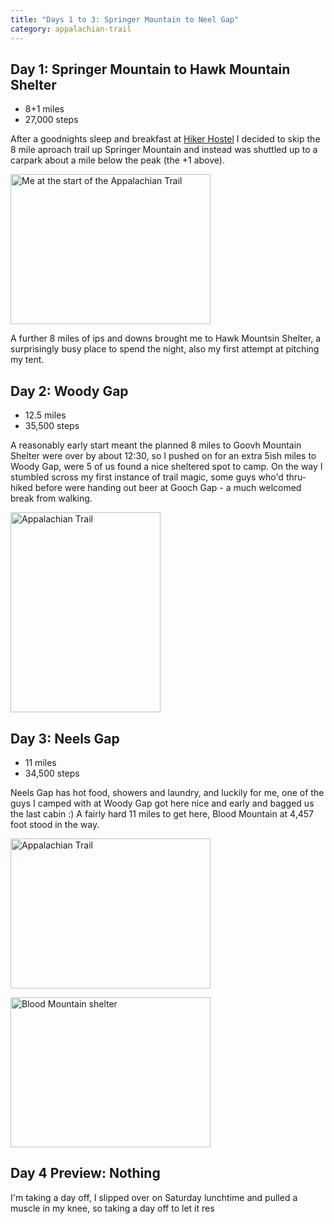```yaml
---
title: "Days 1 to 3: Springer Mountain to Neel Gap"
category: appalachian-trail
---
```


## Day 1: Springer Mountain to Hawk Mountain Shelter

- 8+1 miles
- 27,000 steps

After a goodnights sleep and breakfast at [Hiker Hostel](http://hikerhostel.com) I decided to skip the 8 mile aproach trail up Springer Mountain and instead was shuttled up to a carpark about a mile below the peak (the +1 above).

<a data-flickr-embed="true"  href="https://www.flickr.com/photos/martinsteel/25865186381/in/album-72157663892918234/" title="Me at the start of the Appalachian Trail"><img src="https://farm2.staticflickr.com/1566/25865186381_989e0fd996_n.jpg" width="320" height="240" alt="Me at the start of the Appalachian Trail"></a><script async src="//embedr.flickr.com/assets/client-code.js" charset="utf-8"></script>

A further 8 miles of ips and downs brought me to Hawk Mountsin Shelter, a surprisingly busy place to spend the night, also my first attempt at pitching my tent.

## Day 2: Woody Gap

- 12.5 miles
- 35,500 steps

A reasonably early start meant the planned 8 miles to Goovh Mountain Shelter were over by about 12:30, so I pushed on for an extra 5ish miles  to Woody Gap, were 5 of us found a nice sheltered spot to camp. On the way I stumbled scross my first instance of trail magic, some guys who'd thru-hiked before were handing out beer at Gooch Gap - a much welcomed break from walking.

<a data-flickr-embed="true"  href="https://www.flickr.com/photos/martinsteel/25865234901/in/album-72157663892918234/" title="Appalachian Trail"><img src="https://farm2.staticflickr.com/1512/25865234901_dd84ac01ff_n.jpg" width="240" height="320" alt="Appalachian Trail"></a><script async src="//embedr.flickr.com/assets/client-code.js" charset="utf-8"></script>

## Day 3: Neels Gap

- 11 miles
- 34,500 steps

Neels Gap has hot food, showers and laundry, and luckily for me, one of the guys I camped with at Woody Gap got here nice and early and bagged us the last cabin :) A fairly hard 11 miles to get here, Blood Mountain at 4,457 foot stood in the way. 

<a data-flickr-embed="true"  href="https://www.flickr.com/photos/martinsteel/25865131281/in/album-72157663892918234/" title="Appalachian Trail"><img src="https://farm2.staticflickr.com/1528/25865131281_32ed8703f2_n.jpg" width="320" height="240" alt="Appalachian Trail"></a><script async src="//embedr.flickr.com/assets/client-code.js" charset="utf-8"></script>

<a data-flickr-embed="true"  href="https://www.flickr.com/photos/martinsteel/25659534240/in/album-72157663892918234/" title="Blood Mountain shelter"><img src="https://farm2.staticflickr.com/1537/25659534240_6373fa1537_n.jpg" width="320" height="240" alt="Blood Mountain shelter"></a><script async src="//embedr.flickr.com/assets/client-code.js" charset="utf-8"></script>

## Day 4 Preview: Nothing

I'm taking a day off, I slipped over on Saturday lunchtime and pulled a muscle in my knee, so taking a day off to let it res
